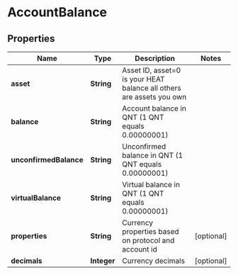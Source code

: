 # AccountBalance

## Properties
Name | Type | Description | Notes
------------ | ------------- | ------------- | -------------
**asset** | **String** | Asset ID, asset&#x3D;0 is your HEAT balance all others are assets you own | 
**balance** | **String** | Account balance in QNT (1 QNT equals 0.00000001) | 
**unconfirmedBalance** | **String** | Unconfirmed balance in QNT (1 QNT equals 0.00000001) | 
**virtualBalance** | **String** | Virtual balance in QNT (1 QNT equals 0.00000001) | 
**properties** | **String** | Currency properties based on protocol and account id |  [optional]
**decimals** | **Integer** | Currency decimals |  [optional]
